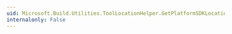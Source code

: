 ```yaml
---
uid: Microsoft.Build.Utilities.ToolLocationHelper.GetPlatformSDKLocation(System.String,System.String,System.String,System.String)
internalonly: False
---
```

